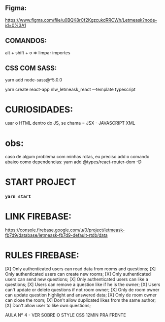## Figma:
https://www.figma.com/file/u0BQK8rCf2KgzcukdRRCWh/Letmeask?node-id=0%3A1

## COMANDOS:
alt + shift + o => limpar importes

## CSS COM SASS:
yarn add node-sass@^5.0.0

yarn create react-app nlw_letmeask_react --template typescript

# CURIOSIDADES:
usar o HTML dentro do JS, se chama = JSX - JAVASCRIPT XML

# obs:
caso de algum problema com minhas rotas, eu preciso add o comando abaixo como dependencias:
yarn add @types/react-router-dom -D



# START PROJECT
### `yarn start`

# LINK FIREBASE: 
https://console.firebase.google.com/u/0/project/letmeask-fb7d9/database/letmeask-fb7d9-default-rtdb/data

# RULES FIREBASE:
[X] Only authenticated users can read data from rooms and questions;
[X] Only authenticated users can create new rooms;
[X] Only authenticated users can send new questions;
[X] Only authenticated users can like a questions;
[X] Users can remove a question like if he is the owner;
[X] Users can't update or delete questions if not room owner;
[X] Only de room owner can update question highlight and answered data;
[X] Only de room owner can close the room;
[X] Don't allow duplicated likes from the same author;
[X] Don't allow user to like own questions;




AULA Nº 4 - VER SOBRE O STYLE CSS 12MIN PRA FRENTE
